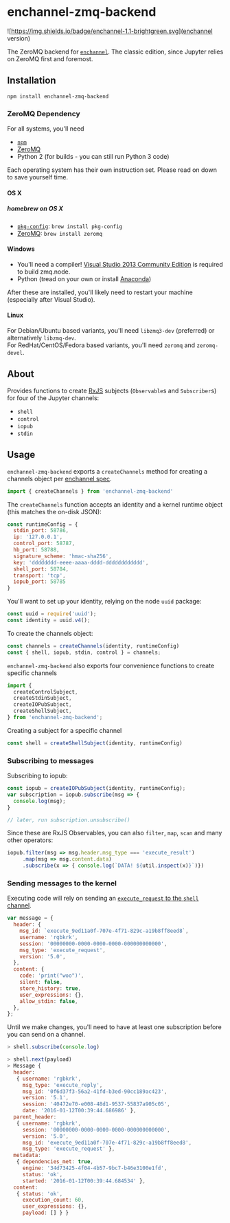# enchannel-zmq-backend

![https://img.shields.io/badge/enchannel-1.1-brightgreen.svg](enchannel version)

The ZeroMQ backend for [`enchannel`](https://github.com/nteract/enchannel). The classic edition, since Jupyter relies on ZeroMQ first and foremost.

## Installation

`npm install enchannel-zmq-backend`

### ZeroMQ Dependency

For all systems, you'll need

- [`npm`](https://docs.npmjs.com/getting-started/installing-node)
- [ZeroMQ](http://zeromq.org/intro:get-the-software)
- Python 2 (for builds - you can still run Python 3 code)

Each operating system has their own instruction set. Please read on down to save yourself time.

#### OS X

##### homebrew on OS X

- [`pkg-config`](http://www.freedesktop.org/wiki/Software/pkg-config/): `brew install pkg-config`
- [ZeroMQ](http://zeromq.org/intro:get-the-software): `brew install zeromq`

#### Windows

- You'll need a compiler! [Visual Studio 2013 Community Edition](https://www.visualstudio.com/en-us/downloads/download-visual-studio-vs.aspx) is required to build zmq.node.
- Python (tread on your own or install [Anaconda](http://continuum.io/downloads))

After these are installed, you'll likely need to restart your machine (especially after Visual Studio).

#### Linux

For Debian/Ubuntu based variants, you'll need `libzmq3-dev` (preferred) or alternatively `libzmq-dev`.   
For RedHat/CentOS/Fedora based variants, you'll need `zeromq` and `zeromq-devel`.

## About

Provides functions to create [RxJS](https://github.com/ReactiveX/RxJS) subjects (`Observable`s and `Subscriber`s) for four of the Jupyter channels:

* `shell`
* `control`
* `iopub`
* `stdin`

## Usage

`enchannel-zmq-backend` exports a `createChannels` method for creating a channels object per [enchannel spec](https://github.com/nteract/enchannel).

```javascript
import { createChannels } from 'enchannel-zmq-backend'
```

The `createChannels` function accepts an identity and a kernel runtime object
(this matches the on-disk JSON):

```javascript
const runtimeConfig = {
  stdin_port: 58786,
  ip: '127.0.0.1',
  control_port: 58787,
  hb_port: 58788,
  signature_scheme: 'hmac-sha256',
  key: 'dddddddd-eeee-aaaa-dddd-dddddddddddd',
  shell_port: 58784,
  transport: 'tcp',
  iopub_port: 58785
}
```

You'll want to set up your identity, relying on the node `uuid` package:

```javascript
const uuid = require('uuid');
const identity = uuid.v4();
```

To create the channels object:

```javascript
const channels = createChannels(identity, runtimeConfig)
const { shell, iopub, stdin, control } = channels;
```

`enchannel-zmq-backend` also exports four convenience functions to create specific channels

```javascript
import {
  createControlSubject,
  createStdinSubject,
  createIOPubSubject,
  createShellSubject,
} from 'enchannel-zmq-backend';
```

Creating a subject for a specific channel

```javascript
const shell = createShellSubject(identity, runtimeConfig)
```

### Subscribing to messages

Subscribing to iopub:

```javascript
const iopub = createIOPubSubject(identity, runtimeConfig);
var subscription = iopub.subscribe(msg => {
  console.log(msg);
}

// later, run subscription.unsubscribe()
```

Since these are RxJS Observables, you can also `filter`, `map`, `scan` and many other operators:

```javascript
iopub.filter(msg => msg.header.msg_type === 'execute_result')
     .map(msg => msg.content.data)
     .subscribe(x => { console.log(`DATA! ${util.inspect(x)}`)})
```

### Sending messages to the kernel

Executing code will rely on sending an [`execute_request` to the `shell` channel](http://jupyter-client.readthedocs.org/en/latest/messaging.html#execute).

```javascript
var message = {
  header: {
    msg_id: `execute_9ed11a0f-707e-4f71-829c-a19b8ff8eed8`,
    username: 'rgbkrk',
    session: '00000000-0000-0000-0000-000000000000',
    msg_type: 'execute_request',
    version: '5.0',
  },
  content: {
    code: 'print("woo")',
    silent: false,
    store_history: true,
    user_expressions: {},
    allow_stdin: false,
  },
};
```

Until we make changes, you'll need to have at least one subscription before you can send on a channel.

```javascript
> shell.subscribe(console.log)
```

```javascript
> shell.next(payload)
> Message {
  header:
   { username: 'rgbkrk',
     msg_type: 'execute_reply',
     msg_id: '0f6d37f3-56a2-41fd-b3ed-90cc189ac423',
     version: '5.1',
     session: '40472e70-e008-48d1-9537-55837a905c05',
     date: '2016-01-12T00:39:44.686986' },
  parent_header:
   { username: 'rgbkrk',
     session: '00000000-0000-0000-0000-000000000000',
     version: '5.0',
     msg_id: 'execute_9ed11a0f-707e-4f71-829c-a19b8ff8eed8',
     msg_type: 'execute_request' },
  metadata:
   { dependencies_met: true,
     engine: '34d73425-4f04-4b57-9bc7-b46e3100e1fd',
     status: 'ok',
     started: '2016-01-12T00:39:44.684534' },
  content:
   { status: 'ok',
     execution_count: 60,
     user_expressions: {},
     payload: [] } }
```
